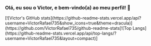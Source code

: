 ### Olá, eu sou o Victor, e bem-vindo(a) ao meu perfil! 👋

<div>
[![Victor's GitHub stats](https://github-readme-stats.vercel.app/api?username=VictorRafael735&show_icons=true&theme=dracula)](https://github.com/VictorRafael735/github-readme-stats[![Top Langs](https://github-readme-stats.vercel.app/api/top-langs/?username=VictorRafael735&layout=compact)]
</div>
